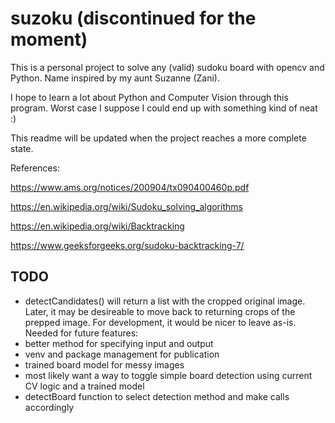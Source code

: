 # suzoku (discontinued for the moment)
This is a personal project to solve any (valid) sudoku board with opencv and Python. Name inspired by my aunt Suzanne (Zani).

I hope to learn a lot about Python and Computer Vision through this program. Worst case I suppose I could end up with something kind of neat :)

This readme will be updated when the project reaches a more complete state.

References:

https://www.ams.org/notices/200904/tx090400460p.pdf

https://en.wikipedia.org/wiki/Sudoku_solving_algorithms

https://en.wikipedia.org/wiki/Backtracking

https://www.geeksforgeeks.org/sudoku-backtracking-7/

## TODO
 - detectCandidates() will return a list with the cropped original image. Later, it may be desireable to move back to returning crops of the prepped image. For development, it would be nicer to leave as-is.
 Needed for future features:
- better method for specifying input and output
- venv and package management for publication
- trained board model for messy images
- most likely want a way to toggle simple board detection using current CV logic and a trained model
- detectBoard function to select detection method and make calls accordingly
